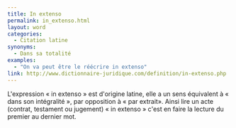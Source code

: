 ```yaml
---
title: In extenso
permalink: in_extenso.html
layout: word
categories:
  - Citation latine
synonyms:
  - Dans sa totalité
examples:
  - "On va peut être le réécrire in extenso"
link: http://www.dictionnaire-juridique.com/definition/in-extenso.php
---
```


L'expression « in extenso » est d'origine latine, elle a un sens équivalent à « dans son intégralité », par opposition à « par extrait». Ainsi lire un acte (contrat, testament ou jugement) « in extenso » c'est en faire la lecture du premier au dernier mot. 

